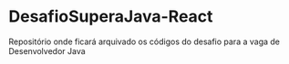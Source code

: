 # DesafioSuperaJava-React
Repositório onde ficará arquivado os códigos do desafio para a vaga de Desenvolvedor Java

